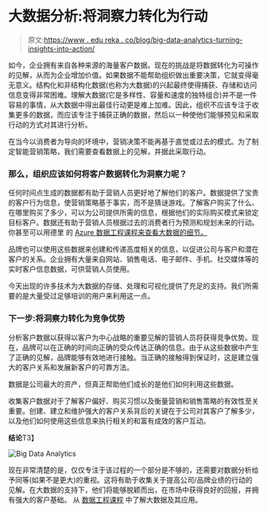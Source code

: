 # 大数据分析:将洞察力转化为行动

> 原文:[https://www . edu reka . co/blog/big-data-analytics-turning-insights-into-action/](https://www.edureka.co/blog/big-data-analytics-turning-insights-into-action/)

如今，企业拥有来自各种来源的海量客户数据。现在的挑战是将数据转化为可操作的见解，从而为企业增加价值。如果数据不能帮助组织做出重要决策，它就变得毫无意义。结构化和非结构化数据(也称为大数据)的兴起最终使得捕获、存储和访问信息变得非常困难。理解大数据(它是多样性、容量和速度的独特组合)并不是一件容易的事情，从大数据中得出最佳行动更是难上加难。因此，组织不应该专注于收集更多的数据，而应该专注于捕获正确的数据，然后以一种使他们能够预见和采取行动的方式对其进行分析。

在当今以消费者为导向的环境中，营销决策不能再基于直觉或过去的模式。为了制定智能营销策略，我们需要查看数据上的见解，并据此采取行动。

### **那么，组织应该如何将客户数据转化为洞察力呢？**

任何时间点生成的数据都有助于营销人员更好地了解他们的客户。数据提供了宝贵的客户行为信息，使营销策略基于事实，而不是猜谜游戏。了解客户购买了什么、在哪里购买了多少，可以为公司提供所需的信息，根据他们的实际购买模式来锁定目标客户。数据还有助于营销人员根据过去的消费者行为预测和规划未来的行动。你甚至可以用德里 的 [Azure 数据工程课程来查看大数据的细节。](https://www.edureka.co/microsoft-azure-data-engineering-certification-course-delhi)

品牌也可以使用这些数据来创建和传递高度相关的信息，以促进公司与客户和潜在客户的关系。企业拥有大量来自网站、销售电话、电子邮件、手机、社交媒体等的实时客户信息数据，可供营销人员使用。

今天出现的许多技术为大数据的存储、处理和可视化提供了充足的支持。我们所需要的是大量受过足够培训的用户来利用这一点。

### **下一步:将洞察力转化为竞争优势**

分析客户数据以获得以客户为中心战略的重要见解的营销人员将获得竞争优势。现在，品牌可以在正确的时间向正确的受众传达正确的信息。由于从这些数据中产生了正确的见解，品牌能够有效地进行接触。当正确的接触得到保证时，这是建立强大的客户关系和发展新客户的可靠方法。

数据是公司最大的资产，但真正帮助他们成长的是他们如何利用这些数据。

收集客户数据对于了解客户偏好、购买习惯以及衡量营销和销售策略的有效性至关重要。创建、建立和维护强大的客户关系背后的关键在于公司对其客户了解多少，以及他们如何使用这些信息来执行相关的和富有成效的客户互动。

**结论**T3】

![Big Data Analytics ](../Images/1971ec1636c31164dd54929a919d51cd.png)

现在非常清楚的是，仅仅专注于该过程的一个部分是不够的，还需要对数据分析给予同等(如果不是更大)的重视。这将有助于收集关于提高公司/品牌业绩的行动的见解。在大数据的支持下，他们将能够脱颖而出，在市场中获得良好的回报，并拥有强大的客户基础。  从 [数据工程课程](https://www.edureka.co/microsoft-azure-data-engineering-certification-course) 中了解大数据及其应用。